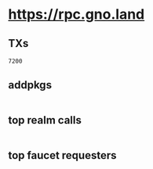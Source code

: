 # https://rpc.gno.land

## TXs
```
7200
```

## addpkgs
```
```

## top realm calls
```
```

## top faucet requesters
```
```

